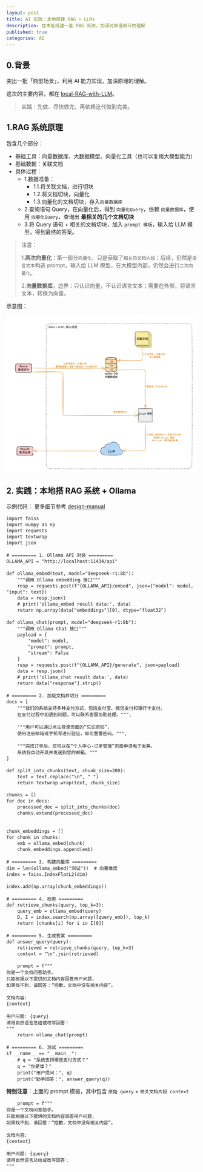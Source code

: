 ```yaml
---
layout: post
title: AI 实践：本地搭建 RAG + LLMs
description: 在本低搭建一套 RAG 系统，加深对原理细节的理解
published: true
categories: AI 
---
```


## 0.背景


突出一批「典型场景」，利用 AI 能力实现，加深原理的理解。

这次的主要内容，都在 [local-RAG-with-LLM](https://github.com/ningg/local-RAG-with-LLM/)。


> 实践：先做、尽快做完，再依赖迭代做到完美。


## 1.RAG 系统原理


包含几个部分：

* 基础工具：向量数据库、大数据模型、向量化工具（也可以复用大模型能力）
* 基础数据：关联文档
* 具体过程：
    * 1.数据准备： 
        * 1.1.将关联文档，进行切块
        * 1.2.将文档切块，向量化
        * 1.3.向量化的文档切块，存入`向量数据库`
    * 2.查询语句 Query，在向量化后，得到 `向量化Query`，依赖 `向量数据库`，使用 `向量化Query`，查询出 **最相关的几个文档切块**
    * 3.将 Query 语句 + 相关的文档切块，加入 `prompt 模板`，输入给 LLM 模型，得到最终的答案。

> 注意：
> 
> 1.**两次向量化**：第一部分`向量化`，只是获取了`相关的文档片段`；后续，仍然是`语言文本`构造 prompt，输入给 LLM 模型，在大模型内部，仍然会进行`二次向量化`。
> 
> 2.**向量数据库**，边界：只认识向量，不认识语言文本；需要在外部，将语言文本，转换为向量。


示意图：

![](/images/ai-series/rag-process-tips.png)


## 2. 实践：本地搭 RAG 系统 + Ollama

示例代码： 更多细节参考 [design-manual](https://github.com/ningg/local-RAG-with-LLM/blob/main/docs/design-manual.md)

```
import faiss
import numpy as np
import requests
import textwrap
import json

# ========= 1. Ollama API 封装 =========
OLLAMA_API = "http://localhost:11434/api"

def ollama_embed(text, model="deepseek-r1:8b"):
    """调用 Ollama embedding 接口"""
    resp = requests.post(f"{OLLAMA_API}/embed", json={"model": model, "input": text})
    data = resp.json()
    # print('ollama_embed result data:', data)
    return np.array(data["embeddings"][0], dtype="float32")

def ollama_chat(prompt, model="deepseek-r1:8b"):
    """调用 Ollama Chat 接口"""
    payload = {
        "model": model,
        "prompt": prompt,
        "stream": False
    }
    resp = requests.post(f"{OLLAMA_API}/generate", json=payload)
    data = resp.json()
    # print('ollama_chat result data:', data)
    return data["response"].strip()

# ========= 2. 加载文档并切分 =========
docs = [
    """我们的系统支持多种支付方式，包括支付宝、微信支付和银行卡支付。
    在支付过程中如遇到问题，可以联系客服协助处理。""",
    
    """用户可以通过点击登录页面的“忘记密码”，
    使用注册邮箱或手机号进行验证，即可重置密码。""",
    
    """完成订单后，您可以在“个人中心-订单管理”页面申请电子发票。
    系统将自动开具并发送到您的邮箱。"""
]

def split_into_chunks(text, chunk_size=200):
    text = text.replace("\n", " ")
    return textwrap.wrap(text, chunk_size)

chunks = []
for doc in docs:
    processed_doc = split_into_chunks(doc)
    chunks.extend(processed_doc)


chunk_embeddings = []
for chunk in chunks:
    emb = ollama_embed(chunk)
    chunk_embeddings.append(emb)

# ========= 3. 构建向量库 =========
dim = len(ollama_embed("测试"))  # 向量维度
index = faiss.IndexFlatL2(dim) 

index.add(np.array(chunk_embeddings))

# ========= 4. 检索 =========
def retrieve_chunks(query, top_k=3):
    query_emb = ollama_embed(query)
    D, I = index.search(np.array([query_emb]), top_k)
    return [chunks[i] for i in I[0]]

# ========= 5. 生成答案 =========
def answer_query(query):
    retrieved = retrieve_chunks(query, top_k=3)
    context = "\n".join(retrieved)

    prompt = f"""
你是一个文档问答助手。
只能根据以下提供的文档内容回答用户问题，
如果找不到，请回答：“抱歉，文档中没有相关内容”。

文档内容:
{context}

用户问题: {query}
请用自然语言总结或改写回答：
"""
    return ollama_chat(prompt)

# ========= 6. 测试 =========
if __name__ == "__main__":
    # q = "系统支持哪些支付方式？"
    q = "你是谁？"
    print("用户提问：", q)
    print("助手回答：", answer_query(q))
```


**特别注意**：上面的 prompt 模板，其中包含 `原始 query` + `相关文档片段 context`

```
    prompt = f"""
你是一个文档问答助手。
只能根据以下提供的文档内容回答用户问题，
如果找不到，请回答：“抱歉，文档中没有相关内容”。

文档内容:
{context}

用户问题: {query}
请用自然语言总结或改写回答：
"""
```




[NingG]:    http://ningg.github.io  "NingG"










